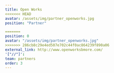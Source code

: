 ```yaml
---
title: Open Works
<<<<<<< HEAD
avatar: /assets/img/partner_openworks.jpg
position: "Partner"

=======
position: 0
avatar: "/assets/img/partner_openworks.jpg"
>>>>>>> 286cb8c29e4ed507e702c44f0ac864239f890a06
external_link: http://www.openworksbmore.com/
'["//"]': 
team: partners
order: 3
---
```


